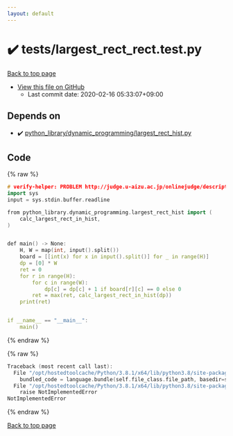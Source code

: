 ```yaml
---
layout: default
---
```


<!-- mathjax config similar to math.stackexchange -->
<script type="text/javascript" async
  src="https://cdnjs.cloudflare.com/ajax/libs/mathjax/2.7.5/MathJax.js?config=TeX-MML-AM_CHTML">
</script>
<script type="text/x-mathjax-config">
  MathJax.Hub.Config({
    TeX: { equationNumbers: { autoNumber: "AMS" }},
    tex2jax: {
      inlineMath: [ ['$','$'] ],
      processEscapes: true
    },
    "HTML-CSS": { matchFontHeight: false },
    displayAlign: "left",
    displayIndent: "2em"
  });
</script>

<script type="text/javascript" src="https://cdnjs.cloudflare.com/ajax/libs/jquery/3.4.1/jquery.min.js"></script>
<script src="https://cdn.jsdelivr.net/npm/jquery-balloon-js@1.1.2/jquery.balloon.min.js" integrity="sha256-ZEYs9VrgAeNuPvs15E39OsyOJaIkXEEt10fzxJ20+2I=" crossorigin="anonymous"></script>
<script type="text/javascript" src="../../assets/js/copy-button.js"></script>
<link rel="stylesheet" href="../../assets/css/copy-button.css" />


# :heavy_check_mark: tests/largest_rect_rect.test.py

<a href="../../index.html">Back to top page</a>

* <a href="{{ site.github.repository_url }}/blob/master/tests/largest_rect_rect.test.py">View this file on GitHub</a>
    - Last commit date: 2020-02-16 05:33:07+09:00




## Depends on

* :heavy_check_mark: <a href="../../library/python_library/dynamic_programming/largest_rect_hist.py.html">python_library/dynamic_programming/largest_rect_hist.py</a>


## Code

<a id="unbundled"></a>
{% raw %}
```cpp
# verify-helper: PROBLEM http://judge.u-aizu.ac.jp/onlinejudge/description.jsp?id=DPL_3_B
import sys
input = sys.stdin.buffer.readline

from python_library.dynamic_programming.largest_rect_hist import (
    calc_largest_rect_in_hist,
)


def main() -> None:
    H, W = map(int, input().split())
    board = [[int(x) for x in input().split()] for _ in range(H)]
    dp = [0] * W
    ret = 0
    for r in range(H):
        for c in range(W):
            dp[c] = dp[c] + 1 if board[r][c] == 0 else 0
        ret = max(ret, calc_largest_rect_in_hist(dp))
    print(ret)


if __name__ == "__main__":
    main()

```
{% endraw %}

<a id="bundled"></a>
{% raw %}
```cpp
Traceback (most recent call last):
  File "/opt/hostedtoolcache/Python/3.8.1/x64/lib/python3.8/site-packages/onlinejudge_verify/docs.py", line 348, in write_contents
    bundled_code = language.bundle(self.file_class.file_path, basedir=self.cpp_source_path)
  File "/opt/hostedtoolcache/Python/3.8.1/x64/lib/python3.8/site-packages/onlinejudge_verify/languages/python.py", line 68, in bundle
    raise NotImplementedError
NotImplementedError

```
{% endraw %}

<a href="../../index.html">Back to top page</a>

